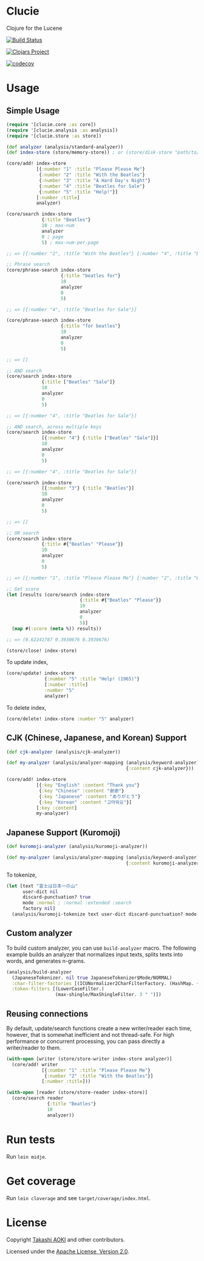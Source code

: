 # Clucie

Clojure for the Lucene

[![Build Status](https://travis-ci.org/federkasten/clucie.svg)](https://travis-ci.org/federkasten/clucie)

[![Clojars Project](https://img.shields.io/clojars/v/clucie.svg)](https://clojars.org/clucie)

[![codecov](https://codecov.io/gh/federkasten/clucie/branch/master/graph/badge.svg)](https://codecov.io/gh/federkasten/clucie)

# Usage

## Simple Usage

```clojure
(require '[clucie.core :as core])
(require '[clucie.analysis :as analysis])
(require '[clucie.store :as store])

(def analyzer (analysis/standard-analyzer))
(def index-store (store/memory-store)) ; or (store/disk-store "path/to/store")

(core/add! index-store
           [{:number "1" :title "Please Please Me"}
            {:number "2" :title "With the Beatles"}
            {:number "3" :title "A Hard Day's Night"}
            {:number "4" :title "Beatles for Sale"}
            {:number "5" :title "Help!"}]
           [:number :title]
           analyzer)

(core/search index-store
             {:title "Beatles"}
             10 ; max-num
             analyzer
             0 ; page
             5) ; max-num-per-page

;; => [{:number "2", :title "With the Beatles"} {:number "4", :title "Beatles for Sale"}]

;; Phrase search
(core/phrase-search index-store
                    {:title "beatles for"}
                    10
                    analyzer
                    0
                    5)

;; => [{:number "4", :title "Beatles for Sale"}]

(core/phrase-search index-store
                    {:title "for beatles"}
                    10
                    analyzer
                    0
                    5)

;; => []

;; AND search
(core/search index-store
             {:title ["Beatles" "Sale"]}
             10
             analyzer
             0
             5)

;; => [{:number "4", :title "Beatles for Sale"}]

;; AND search, across multiple keys
(core/search index-store
             [{:number "4"} {:title ["Beatles" "Sale"]}]
             10
             analyzer
             0
             5)

;; => [{:number "4", :title "Beatles for Sale"}]

(core/search index-store
             [{:number "3"} {:title "Beatles"}]
             10
             analyzer
             0
             5)

;; => []

;; OR search
(core/search index-store
             {:title #{"Beatles" "Please"}}
             10
             analyzer
             0
             5)

;; => [{:number "1", :title "Please Please Me"} {:number "2", :title "With the Beatles"} {:number "4", :title "Beatles for Sale"}]

;; Get score
(let [results (core/search index-store
                           {:title #{"Beatles" "Please"}}
                           10
                           analyzer
                           0
                           5)]
  (map #(:score (meta %)) results))

;; => (0.62241787 0.3930676 0.3930676)

(store/close! index-store)
```

To update index,

```clojure
(core/update! index-store
              {:number "5" :title "Help! (1965)"}
              [:number :title]
              :number "5"
              analyzer)
```

To delete index,

```clojure
(core/delete! index-store :number "5" analyzer)
```

## CJK (Chinese, Japanese, and Korean) Support

```clojure
(def cjk-analyzer (analysis/cjk-analyzer))

(def my-analyzer (analysis/analyzer-mapping (analysis/keyword-analyzer)
                                            {:content cjk-analyzer}))

(core/add! index-store
           [{:key "English" :content "Thank you"}
            {:key "Chinese" :content "谢谢"}
            {:key "Japanese" :content "ありがとう"}
            {:key "Korean" :content "고마워요"}]
           [:key :content]
           my-analyzer)
```

## Japanese Support (Kuromoji)

```clojure
(def kuromoji-analyzer (analysis/kuromoji-analyzer))

(def my-analyzer (analysis/analyzer-mapping (analysis/keyword-analyzer)
                                            {:content kuromoji-analyzer}))
```

To tokenize,

```clojure
(let [text "富士は日本一の山"
      user-dict nil
      discard-punctuation? true
      mode :normal ; :normal :extended :search
      factory nil]
  (analysis/kuromoji-tokenize text user-dict discard-punctuation? mode factory)) ; => ("富士" "は" "日本一" "の" "山")
```

## Custom analyzer

To build custom analyzer, you can use `build-analyzer` macro.
The following example builds an analyzer that normalizes input texts, splits texts into words, and generates n-grams.

```clojure
(analysis/build-analyzer
  (JapaneseTokenizer. nil true JapaneseTokenizer$Mode/NORMAL)
  :char-filter-factories [(ICUNormalizer2CharFilterFactory. (HashMap. {"name" "nfkc", "mode" "compose"}))]
  :token-filters [(LowerCaseFilter.)
                  (max-shingle/MaxShingleFilter. 3 " ")])
```

## Reusing connections

By default, update/search functions create a new writer/reader each time,
however, that is somewhat inefficient and not thread-safe. For high performance
or concurrent processing, you can pass directly a writer/reader to them.

```clojure
(with-open [writer (store/store-writer index-store analyzer)]
  (core/add! writer
             [{:number "1" :title "Please Please Me"}
              {:number "2" :title "With the Beatles"}]
             [:number :title]))

(with-open [reader (store/store-reader index-store)]
  (core/search reader
               {:title "Beatles"}
               10
               analyzer))
```

# Run tests

Run `lein midje`.

# Get coverage

Run `lein cloverage` and see `target/coverage/index.html`.

# License

Copyright [Takashi AOKI][tak.sh] and other contributors.

Licensed under the [Apache License, Version 2.0][apache-license-2.0].

[tak.sh]: http://tak.sh
[apache-license-2.0]: http://www.apache.org/licenses/LICENSE-2.0.html

